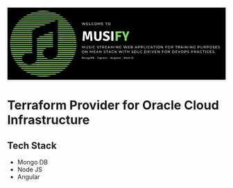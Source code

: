 ![Banner](https://github.com/maxparra-architecture/musify-app/blob/main/Readme-Banner.jpg)


Terraform Provider for Oracle Cloud Infrastructure
==================

## Tech Stack
* Mongo DB
* Node JS
* Angular

